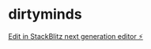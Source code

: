 # dirtyminds

[Edit in StackBlitz next generation editor ⚡️](https://stackblitz.com/~/github.com/Msamedcbn/dirtyminds)